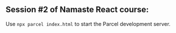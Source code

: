 ## Session #2 of Namaste React course:

Use `npx parcel index.html` to start the Parcel development server.